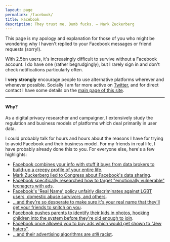 ```yaml
---
layout: page
permalink: /facebook/
title: Facebook
description: They trust me. Dumb fucks. — Mark Zuckerberg
---
```

This page is my apology and explanation for those of you who might be wondering why I haven't replied to your Facebook messages or friend requests (sorry!).

With 2.5bn users, it's increasingly difficult to survive without a Facebook account. I do have one (rather begrudgingly), but I rarely sign in and don't check notifications particularly often.

I **very strongly** encourage people to use alternative platforms wherever and whenever possible. Socially I am far more active on [Twitter](https://twitter.com/ajhdock), and for direct contact I have some details on the [main page of this site](/).

***
#### Why?
As a digital privacy researcher and campaigner, I extensively study the regulation and business models of platforms which deal primarily in user data.

I could probably talk for hours and hours about the reasons I have for trying to avoid Facebook and their business model. For my friends in real life, I have probably already done this to you. For everyone else, here's a few highlights:
* [Facebook combines your info with stuff it buys from data brokers to build-up a creepy profile of your entire life](https://www.propublica.org/article/facebook-doesnt-tell-users-everything-it-really-knows-about-them).
* [Mark Zuckerberg lied to Congress about Facebook's data sharing](https://www.nytimes.com/interactive/2018/06/03/technology/facebook-device-partners-users-friends-data.html).
* [Facebook specifically researched how to target "emotionally vulnerable" teenagers with ads](https://www.news.com.au/technology/online/social/leaked-document-reveals-facebook-conducted-research-to-target-emotionally-vulnerable-and-insecure-youth/news-story/d256f850be6b1c8a21aec6e32dae16fd).
* [Facebook's 'Real Name' policy unfairly discriminates against LGBT users, domestic abuse survivors, and others](https://www.engadget.com/2015/06/25/women-lgbt-safety-facebook-policy/).
* [...and they're so desperate to make sure it's your real name that they'll get your friends to snitch on you](https://www.digitaltrends.com/social-media/facebook-snitch-on-friends-that-arent-using-real-names/).
* [Facebook pushes parents to identify their kids in photos, hooking children into the system before they're old enough to join](https://techcrunch.com/2015/03/31/step-1-identify-baby-photo-step-2-hide-baby-photos/).
* [Facebook once allowed you to buy ads which would get shown to "Jew haters"](https://theintercept.com/2018/11/02/facebook-ads-white-supremacy-pittsburgh-shooting/).
* [...and their advertising algorithms are *still* racist](https://theintercept.com/2019/04/03/facebook-ad-algorithm-race-gender/).